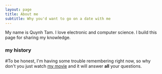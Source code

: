 ```yaml
---
layout: page
title: About me
subtitle: Why you'd want to go on a date with me
---
```


My name is Quynh Tam. I love electronic and computer science. I build this page for sharing my knowledge.

### my history

#To be honest, I'm having some trouble remembering right now, so why don't you just watch [my movie](http://en.wikipedia.org/wiki/The_Princess_Bride_%28film%29) and it will answer **all** your questions.
